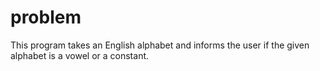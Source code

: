 # problem

This program takes an English alphabet and informs the user if the given alphabet is a vowel or a constant.